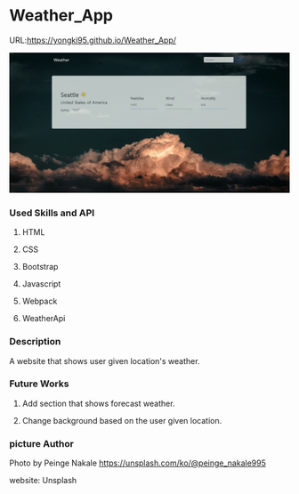 # Weather_App

URL:https://yongki95.github.io/Weather_App/

<img src="./weather_app.png" alt="Weather Website">

### Used Skills and API

1. HTML

2. CSS

3. Bootstrap

4. Javascript

5. Webpack

6. WeatherApi
### Description
A website that shows user given location's weather.

### Future Works

1. Add section that shows forecast weather.

2. Change background based on the user given location.
### picture Author

Photo by Peinge Nakale
https://unsplash.com/ko/@peinge_nakale995

website: Unsplash
